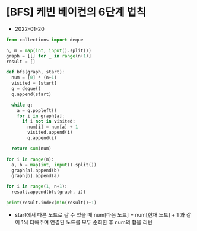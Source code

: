 # [BFS] 케빈 베이컨의 6단계 법칙

- 2022-01-20

```python
from collections import deque

n, m = map(int, input().split())
graph = [[] for _ in range(n+1)]
result = []

def bfs(graph, start):
  num = [0] * (n+1)
  visited = [start]
  q = deque()
  q.append(start)

  while q:
    a = q.popleft()
    for i in graph[a]:
      if i not in visited:
        num[i] = num[a] + 1
        visited.append(i)
        q.append(i)

  return sum(num)

for i in range(m):
  a, b = map(int, input().split())
  graph[a].append(b)
  graph[b].append(a)

for i in range(1, n+1):
  result.append(bfs(graph, i))

print(result.index(min(result))+1)
```

- start에서 다른 노드로 갈 수 있을 때 num[다음 노드] = num[현재 노드] + 1 과 같이 1씩 더해주며 연결된 노드를 모두 순회한 후 num의 합을 리턴
